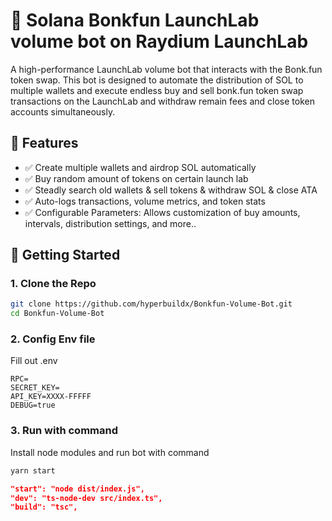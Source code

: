# 🔄 Solana Bonkfun LaunchLab volume bot on Raydium LaunchLab

A high-performance LaunchLab volume bot that interacts with the Bonk.fun token swap. This bot is designed to automate the distribution of SOL to multiple wallets and execute endless buy and sell bonk.fun token swap transactions on the LaunchLab and withdraw remain fees and close token accounts simultaneously.

## 📌 Features

- ✅ Create multiple wallets and airdrop SOL automatically 
- ✅ Buy random amount of tokens on certain launch lab
- ✅ Steadly search old wallets & sell tokens & withdraw SOL & close ATA
- ✅ Auto-logs transactions, volume metrics, and token stats
- ✅ Configurable Parameters: Allows customization of buy amounts, intervals, distribution settings, and more..

## 🚀 Getting Started

### 1. Clone the Repo

```bash
git clone https://github.com/hyperbuildx/Bonkfun-Volume-Bot.git
cd Bonkfun-Volume-Bot
```
### 2. Config Env file
Fill out .env 
```env
RPC=
SECRET_KEY=
API_KEY=XXXX-FFFFF
DEBUG=true
``` 
### 3. Run with command

Install node modules and run bot with command
```bash
yarn start
```

```package.json
"start": "node dist/index.js",
"dev": "ts-node-dev src/index.ts",
"build": "tsc",
```

